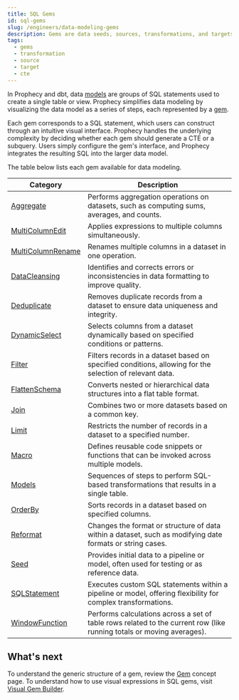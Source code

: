 ```yaml
---
title: SQL Gems
id: sql-gems
slug: /engineers/data-modeling-gems
description: Gems are data seeds, sources, transformations, and targets
tags:
  - gems
  - transformation
  - source
  - target
  - cte
---
```


In Prophecy and dbt, data [models](/engineers/models) are groups of SQL statements used to create a single table or view. Prophecy simplifies data modeling by visualizing the data model as a series of steps, each represented by a [gem](/docs/getting-started/concepts/gems.md).

Each gem corresponds to a SQL statement, which users can construct through an intuitive visual interface. Prophecy handles the underlying complexity by deciding whether each gem should generate a CTE or a subquery. Users simply configure the gem's interface, and Prophecy integrates the resulting SQL into the larger data model.

The table below lists each gem available for data modeling.

| Category                                                                           | Description                                                                                                           |
| ---------------------------------------------------------------------------------- | --------------------------------------------------------------------------------------------------------------------- |
| [Aggregate](docs/analysts/development/gems/transform/aggregate.md)                 | Performs aggregation operations on datasets, such as computing sums, averages, and counts.                            |
| [MultiColumnEdit](docs/analysts/development/gems/prepare/multi-column-edit.md)     | Applies expressions to multiple columns simultaneously.                                                               |
| [MultiColumnRename](docs/analysts/development/gems/prepare/multi-column-rename.md) | Renames multiple columns in a dataset in one operation.                                                               |
| [DataCleansing](docs/analysts/development/gems/prepare/data-cleansing.md)          | Identifies and corrects errors or inconsistencies in data formatting to improve quality.                              |
| [Deduplicate](docs/analysts/development/gems/prepare/deduplicate.md)               | Removes duplicate records from a dataset to ensure data uniqueness and integrity.                                     |
| [DynamicSelect](/analysts/dynamic-select)                                          | Selects columns from a dataset dynamically based on specified conditions or patterns.                                 |
| [Filter](docs/analysts/development/gems/prepare/filter.md)                         | Filters records in a dataset based on specified conditions, allowing for the selection of relevant data.              |
| [FlattenSchema](docs/analysts/development/gems/prepare/flatten-schema.md)          | Converts nested or hierarchical data structures into a flat table format.                                             |
| [Join](docs/analysts/development/gems/join-split/join.md)                          | Combines two or more datasets based on a common key.                                                                  |
| [Limit](docs/analysts/development/gems/prepare/limit.md)                           | Restricts the number of records in a dataset to a specified number.                                                   |
| [Macro](docs/analysts/development/gems/custom/macro.md)                            | Defines reusable code snippets or functions that can be invoked across multiple models.                               |
| [Models](/engineers/model-sources)                                                 | Sequences of steps to perform SQL-based transformations that results in a single table.                               |
| [OrderBy](docs/analysts/development/gems/prepare/order-by.md)                      | Sorts records in a dataset based on specified columns.                                                                |
| [Reformat](docs/analysts/development/gems/prepare/reformat.md)                     | Changes the format or structure of data within a dataset, such as modifying date formats or string cases.             |
| [Seed](/engineers/model-sources)                                                   | Provides initial data to a pipeline or model, often used for testing or as reference data.                            |
| [SQLStatement](docs/analysts/development/gems/custom/sql-statement.md)             | Executes custom SQL statements within a pipeline or model, offering flexibility for complex transformations.          |
| [WindowFunction](docs/analysts/development/gems/transform/window.md)               | Performs calculations across a set of table rows related to the current row (like running totals or moving averages). |

## What's next

To understand the generic structure of a gem, review the [Gem](docs/getting-started/concepts/gems.md) concept page. To understand how to use visual expressions in SQL gems, visit [Visual Gem Builder](docs/analysts/development/gems/visual-expression-builder/visual-expression-builder.md).
